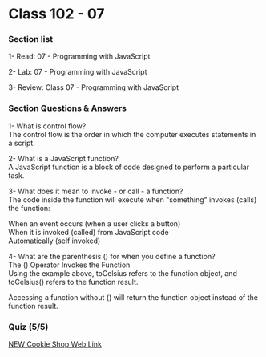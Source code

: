 # Class 102 - 07

### Section list  

1- Read: 07 - Programming with JavaScript  

2- Lab: 07 - Programming with JavaScript  

3- Review: Class 07 - Programming with JavaScript  

### Section Questions & Answers

1- What is control flow?  
The control flow is the order in which the computer executes statements in a script.

2- What is a JavaScript function?  
A JavaScript function is a block of code designed to perform a particular task.

3- What does it mean to invoke - or call - a function?  
The code inside the function will execute when "something" invokes (calls) the function:  

When an event occurs (when a user clicks a button)  
When it is invoked (called) from JavaScript code  
Automatically (self invoked)  

4- What are the parenthesis () for when you define a function?  
The () Operator Invokes the Function  
Using the example above, toCelsius refers to the function object, and toCelsius() refers to the function result.  

Accessing a function without () will return the function object instead of the function result.  

### Quiz (5/5)

[NEW Cookie Shop Web Link](https://vmo2020.github.io/cookies-stand/)
